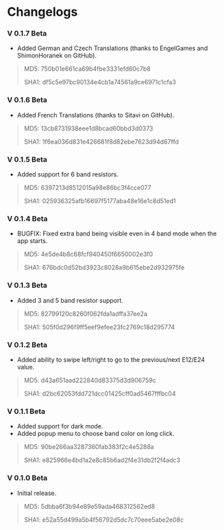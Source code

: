 # Changelogs

### V 0.1.7 Beta
- Added German and Czech Translations (thanks to EngelGames and ShimonHoranek on GitHub).

>MD5: 750b01e661ca69b4fbe3331efd60c7b8
>
>SHA1: df5c5e97bc90134e4cb1a74561a9ce6971c1cfa3

### V 0.1.6 Beta
- Added French Translations (thanks to Sitavi on GitHub).

>MD5: 13cb8731938eee1d8bcad60bbd3d0373
>
>SHA1: 1f6ea036d831e426681f8d82ebe7623d94d67ffd

### V 0.1.5 Beta
- Added support for 6 band resistors.

>MD5: 6397213d8512015a98e86bc3f4cce077
>
>SHA1: 025936325afb16697f5177aba48e16e1c8d51ed1

### V 0.1.4 Beta
- BUGFIX: Fixed extra band being visible even in 4 band mode when the app starts.

>MD5: 4e5de4b8c68fcf940450f6650002e3f0
>
>SHA1: 676bdc0d52bd3923c8028a9b615ebe2d932975fe


### V 0.1.3 Beta
- Added 3 and 5 band resistor support.

>MD5: 82799120c8260f062fda1adffa37ee2a
>
>SHA1: 505f0d296f9ff5eef9efee23fc2769c18d295774


### V 0.1.2 Beta
- Added ability to swipe left/right to go to the previous/next E12/E24 value.

>MD5: d43a651aad222840d83375d3d906759c
>
>SHA1: d2bc62053fdd721dcc01425cff0ad5467fffbc04


### V 0.1.1 Beta
- Added support for dark mode.
- Added popup menu to choose band color on long click.

>MD5: 90be266aa3287360fab383f2c4e5288a
>
>SHA1: e825966e4bd1a2e8c85b6ad2f4e31db2f2f4adc3


### V 0.1.0 Beta
- Initial release.

>MD5: 5dbba6f3b94e89e59ada468312562ed8
>
>SHA1: e52a55d499a5b4f56792d5dc7c70eee5abe2e08c
